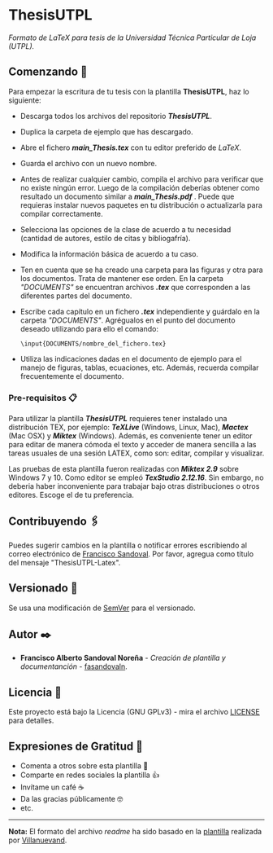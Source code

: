 # ThesisUTPL
_Formato de LaTeX para tesis de la Universidad Técnica Particular de Loja (UTPL)._

## Comenzando 🚀

Para empezar la escritura de tu tesis con la plantilla **ThesisUTPL**, haz lo siguiente: 

- Descarga todos los archivos del repositorio _**ThesisUTPL**_.
- Duplica la carpeta de ejemplo que has descargado. 
- Abre el fichero _**main_Thesis.tex**_ con tu editor preferido de _LaTeX_.
- Guarda el archivo con un nuevo nombre. 
- Antes de realizar cualquier cambio, compila el archivo para verificar que no existe ningún error. Luego de la compilación deberías obtener como resultado un documento similar a _**main_Thesis.pdf**_ . Puede que requieras instalar nuevos paquetes en tu distribución o actualizarla para compilar correctamente. 
- Selecciona las opciones de la clase de acuerdo a tu necesidad (cantidad de autores, estilo de citas y bibliogafría). 
- Modifica la información básica de acuerdo a tu caso. 
- Ten en cuenta que se ha creado una carpeta para las figuras y otra para los documentos. Trata de mantener ese orden. En la carpeta _"DOCUMENTS"_ se encuentran archivos _**.tex**_ que corresponden a las diferentes partes del documento. 
- Escribe cada capítulo en un fichero _**.tex**_ independiente y guárdalo en la carpeta _"DOCUMENTS"_. Agrégualos en el punto del documento deseado utilizando para ello el comando:
		
    `\input{DOCUMENTS/nombre_del_fichero.tex}`
    
- Utiliza las indicaciones dadas en el documento de ejemplo para el manejo de figuras, tablas, ecuaciones, etc. Además, recuerda compilar frecuentemente el documento. 

### Pre-requisitos 📋

Para utilizar la plantilla ***ThesisUTPL*** requieres tener instalado una distribución TEX, por ejemplo: _**TeXLive**_ (Windows, Linux, Mac), _**Mactex**_ (Mac OSX) y _**Miktex**_ (Windows). Además, es conveniente tener un editor para editar de manera cómoda el texto y acceder de manera sencilla a las tareas usuales de una sesión LATEX, como son: editar, compilar y visualizar. 

Las pruebas de esta plantilla fueron realizadas con _**Miktex 2.9**_ sobre Windows 7 y 10. Como editor se empleó _**TexStudio 2.12.16**_. Sin embargo, no deberia haber inconveniente para trabajar bajo otras distribuciones o otros editores. Escoge el de tu preferencia. 

## Contribuyendo 🖇️

Puedes sugerir cambios en la plantilla o notificar errores escribiendo al correo electrónico de [Francisco Sandoval](mailto:fasandoval@utpl.edu.ec?subject=ThesisUTPL-Latex). Por favor, agregua como título del mensaje "ThesisUTPL-Latex".

## Versionado 📌

Se usa una modificación de [SemVer](http://semver.org/) para el versionado.

## Autor ✒️

* **Francisco Alberto Sandoval Noreña** - *Creación de plantilla y documentanción* - [fasandovaln](https://github.com/fasandovaln).

## Licencia 📄

Este proyecto está bajo la Licencia (GNU GPLv3) - mira el archivo [LICENSE](https://github.com/fasandovaln/ThesisUTPL/blob/master/LICENSE) para detalles.

## Expresiones de Gratitud 🎁

* Comenta a otros sobre esta plantilla 📢
* Comparte en redes sociales la plantilla :+1:
* Invítame un café :coffee:
* Da las gracias públicamente 🤓
* etc.

---
**Nota:** El formato del archivo _readme_ ha sido basado en la [plantilla](https://gist.github.com/Villanuevand/6386899f70346d4580c723232524d35a) realizada por [Villanuevand](https://github.com/Villanuevand).

